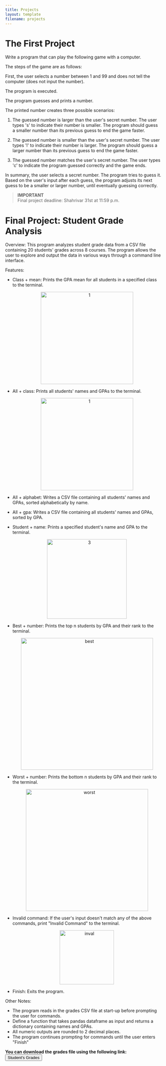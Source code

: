 ```yaml
---
title: Projects
layout: template
filename: projects
--- 
```



# The First Project

Write a program that can play the following game with a computer.

The steps of the game are as follows:

First, the user selects a number between 1 and 99 and does not tell the computer (does not input the number).

The program is executed.

The program guesses and prints a number.

The printed number creates three possible scenarios:

1. The guessed number is larger than the user's secret number. The user types 's' to indicate their number is smaller. The program should guess a smaller number than its previous guess to end the game faster.

2. The guessed number is smaller than the user's secret number. The user types 'l' to indicate their number is larger. The program should guess a larger number than its previous guess to end the game faster.

3. The guessed number matches the user's secret number. The user types 'c' to indicate the program guessed correctly and the game ends.


In summary, the user selects a secret number. The program tries to guess it. Based on the user's input after each guess, the program adjusts its next guess to be a smaller or larger number, until eventually guessing correctly.


> **IMPORTANT**  
> Final project deadline: Shahrivar 31st at 11:59 p.m.

# Final Project: Student Grade Analysis

Overview:
This program analyzes student grade data from a CSV file containing 20 students' grades across 8 courses. The program allows the user to explore and output the data in various ways through a command line interface. 

Features:

- Class + mean: Prints the GPA mean for all students in a specified class to the terminal.

    <p align="center">
    <img width="298" alt="1" src="https://github.com/MehrdadSamadishadlou/Python_for_Beginners/assets/95024166/467bc683-93f8-45ef-82f0-81d8333f012f">
    </p>

- All + class: Prints all students' names and GPAs to the terminal.
    <p align="center">
     <img width="298" alt="1" src="https://github.com/MehrdadSamadishadlou/Python_for_Beginners/assets/95024166/4152c1f2-0e1e-4085-98e5-5934e57dea46">
    </p>

- All + alphabet: Writes a CSV file containing all students' names and GPAs, sorted alphabetically by name.


- All + gpa: Writes a CSV file containing all students' names and GPAs, sorted by GPA.


- Student + name: Prints a specified student's name and GPA to the terminal.
    <p align="center">
    <img width="257" alt="3" src="https://github.com/MehrdadSamadishadlou/Python_for_Beginners/assets/95024166/6cdb095e-7a5c-4370-9aa4-f8c0635ee490">
    </p>


- Best + number: Prints the top n students by GPA and their rank to the terminal.
    <p align="center">
    <img width="426" alt="best" src="https://github.com/MehrdadSamadishadlou/Python_for_Beginners/assets/95024166/1cee7e3e-2b4a-4038-b5b0-d53d07250b3e">
    </p>


- Worst + number: Prints the bottom n students by GPA and their rank to the terminal.
    <p align="center">
    <img width="394" alt="worst" src="https://github.com/MehrdadSamadishadlou/Python_for_Beginners/assets/95024166/87d2aa5b-6599-4047-b3db-72246b71626e">
    </p>

- Invalid command: If the user's input doesn't match any of the above commands, print "Invalid Command" to the terminal.
    <p align="center">
    <img width="175" alt="inval" src="https://github.com/MehrdadSamadishadlou/Python_for_Beginners/assets/95024166/aedddaa5-a3ee-4326-a186-c347edfb3247">
    </p>


- Finish: Exits the program.

Other Notes:
- The program reads in the grades CSV file at start-up before prompting the user for commands.
- Define a  function that takes pandas dataframe as input and returns a dictionary containing names and GPAs.
- All numeric outputs are rounded to 2 decimal places.
- The program continues prompting for commands until the user enters "Finish"


**You can download the grades file using the following link:**
<a href="https://drive.google.com/file/d/18g2BOMCJ5X-sVHnOBTnHRgu_WI5mgO3o/view?usp=sharing" target="_blank"><button>Student's Grades</button></a>

